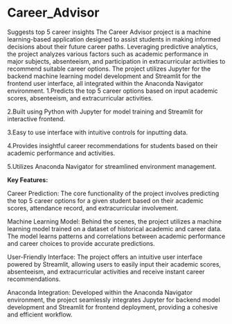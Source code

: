 # Career_Advisor
Suggests top 5 career insights 
The Career Advisor project is a machine learning-based application designed to assist students in making informed decisions about their future career paths. Leveraging predictive analytics, the project analyzes various factors such as academic performance in major subjects, absenteeism, and participation in extracurricular activities to recommend suitable career options.
The project utilizes Jupyter for the backend machine learning model development and Streamlit for the frontend user interface, all integrated within the Anaconda Navigator environment.
1.Predicts the top 5 career options based on input academic scores, absenteeism, and extracurricular activities.

2.Built using Python with Jupyter for model training and Streamlit for interactive frontend.

3.Easy to use interface with intuitive controls for inputting data.

4.Provides insightful career recommendations for students based on their academic performance and activities.

5.Utilizes Anaconda Navigator for streamlined environment management.


**Key Features:**

Career Prediction: The core functionality of the project involves predicting the top 5 career options for a given student based on their academic scores, attendance record, and extracurricular involvement.

Machine Learning Model: Behind the scenes, the project utilizes a machine learning model trained on a dataset of historical academic and career data. The model learns patterns and correlations between academic performance and career choices to provide accurate predictions.

User-Friendly Interface: The project offers an intuitive user interface powered by Streamlit, allowing users to easily input their academic scores, absenteeism, and extracurricular activities and receive instant career recommendations.

Anaconda Integration: Developed within the Anaconda Navigator environment, the project seamlessly integrates Jupyter for backend model development and Streamlit for frontend deployment, providing a cohesive and efficient workflow.
